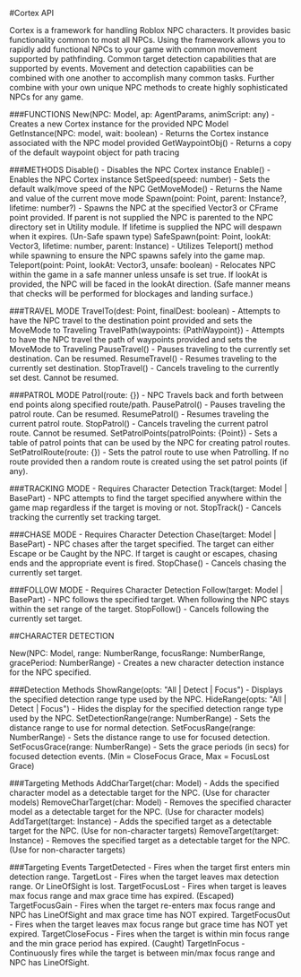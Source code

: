 #Cortex API

Cortex is a framework for handling Roblox NPC characters. It provides basic functionality common to most all NPCs. Using the framework allows you to rapidly add functional NPCs to your game with common movement supported by pathfinding. Common target detection capabilities that are supported by events. Movement and detection capabilities can be combined with one another to accomplish many common tasks. Further combine with your own unique NPC methods to create highly sophisticated NPCs for any game.

###FUNCTIONS
New(NPC: Model, ap: AgentParams, animScript: any) - Creates a new Cortex instance for the provided NPC Model
GetInstance(NPC: model, wait: boolean) - Returns the Cortex instance associated with the NPC model provided
GetWaypointObj() - Returns a copy of the default waypoint object for path tracing

###METHODS
Disable() - Disables the NPC Cortex instance
Enable() - Enables the NPC Cortex instance
SetSpeed(speed: number) - Sets the default walk/move speed of the NPC
GetMoveMode() - Returns the Name and value of the current move mode
Spawn(point: Point, parent: Instance?, lifetime: number?) - Spawns the NPC at the specified Vector3 or CFrame point provided. If parent is not supplied the NPC is parented to the NPC directory set in Utility module. If lifetime is supplied the NPC will despawn when it expires. (Un-Safe spawn type)
SafeSpawn(point: Point, lookAt: Vector3, lifetime: number, parent: Instance) - Utilizes Teleport() method while spawning to ensure the NPC spawns safely into the game map.
Teleport(point: Point, lookAt: Vector3, unsafe: boolean) - Relocates NPC within the game in a safe manner unless unsafe is set true. If lookAt is provided, the NPC will be faced in the lookAt direction. (Safe manner means that checks will be performed for blockages and landing surface.)

###TRAVEL MODE
TravelTo(dest: Point, finalDest: boolean) - Attempts to have the NPC travel to the destination point provided and sets the MoveMode to Traveling
TravelPath(waypoints: {PathWaypoint}) - Attempts to have the NPC travel the path of waypoints provided and sets the MoveMode to Traveling
PauseTravel() - Pauses traveling to the currently set destination. Can be resumed.
ResumeTravel() - Resumes traveling to the currently set destination.
StopTravel() - Cancels traveling to the currently set dest. Cannot be resumed.

###PATROL MODE
Patrol(route: {}) - NPC Travels back and forth between end points along specified route/path.
PausePatrol() - Pauses traveling the patrol route. Can be resumed.
ResumePatrol() - Resumes traveling the current patrol route.
StopPatrol() - Cancels traveling the current patrol route. Cannot be resumed.
SetPatrolPoints(patrolPoints: {Point}) - Sets a table of patrol points that can be used by the NPC for creating patrol routes.
SetPatrolRoute(route: {}) - Sets the patrol route to use when Patrolling. If no route provided then a random route is created using the set patrol points (if any).

###TRACKING MODE - Requires Character Detection
Track(target: Model | BasePart) - NPC attempts to find the target specified anywhere within the game map regardless if the target is moving or not.
StopTrack() - Cancels tracking the currently set tracking target.

###CHASE MODE - Requires Character Detection
Chase(target: Model | BasePart) - NPC chases after the target specified. The target can either Escape or be Caught by the NPC. If target is caught or escapes, chasing ends and the appropriate event is fired.
StopChase() - Cancels chasing the currently set target.

###FOLLOW MODE - Requires Character Detection
Follow(target: Model | BasePart) - NPC follows the specified target. When following the NPC stays within the set range of the target.
StopFollow() - Cancels following the currently set target.


##CHARACTER DETECTION

New(NPC: Model, range: NumberRange, focusRange: NumberRange, gracePeriod: NumberRange) - Creates a new character detection instance for the NPC specified.

###Detection Methods
ShowRange(opts: "All | Detect | Focus") - Displays the specified detection range type used by the NPC.
HideRange(opts: "All | Detect | Focus") - Hides the display for the specified detection range type used by the NPC.
SetDetectionRange(range: NumberRange) - Sets the distance range to use for normal detection.
SetFocusRange(range: NumberRange) - Sets the distance range to use for focused detection.
SetFocusGrace(range: NumberRange) - Sets the grace periods (in secs) for focused detection events. (Min = CloseFocus Grace, Max = FocusLost Grace)

###Targeting Methods
AddCharTarget(char: Model) - Adds the specified character model as a detectable target for the NPC. (Use for character models)
RemoveCharTarget(char: Model) - Removes the specified character model as a detectable target for the NPC. (Use for character models)
AddTarget(target: Instance) - Adds the specified target as a detectable target for the NPC. (Use for non-character targets)
RemoveTarget(target: Instance) - Removes the specified target as a detectable target for the NPC. (Use for non-character targets)

###Targeting Events
TargetDetected - Fires when the target first enters min detection range.
TargetLost - Fires when the target leaves max detection range. Or LineOfSight is lost.
TargetFocusLost - Fires when target is leaves max focus range and max grace time has expired. (Escaped)
TargetFocusGain - Fires when the target re-enters max focus range and NPC has LineOfSight and max grace time has NOT expired.
TargetFocusOut - Fires when the target leaves max focus range but grace time has NOT yet expired.
TargetCloseFocus - Fires when the target is within min focus range and the min grace period has expired. (Caught)
TargetInFocus - Continuously fires while the target is between min/max focus range and NPC has LineOfSight.
